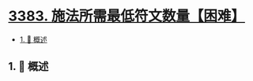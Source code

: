 # [3383. 施法所需最低符文数量【困难】](https://github.com/tnotesjs/TNotes.leetcode/tree/main/notes/3383.%20%E6%96%BD%E6%B3%95%E6%89%80%E9%9C%80%E6%9C%80%E4%BD%8E%E7%AC%A6%E6%96%87%E6%95%B0%E9%87%8F%E3%80%90%E5%9B%B0%E9%9A%BE%E3%80%91)

<!-- region:toc -->

- [1. 📝 概述](#1--概述)

<!-- endregion:toc -->

## 1. 📝 概述
